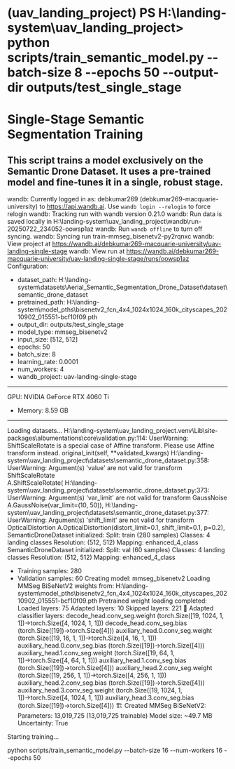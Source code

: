 (uav_landing_project) PS H:\landing-system\uav_landing_project> python scripts/train_semantic_model.py --batch-size 8 --epochs 50 --output-dir outputs/test_single_stage
================================================================================
Single-Stage Semantic Segmentation Training
================================================================================
This script trains a model exclusively on the Semantic Drone Dataset.
It uses a pre-trained model and fine-tunes it in a single, robust stage.
--------------------------------------------------------------------------------
wandb: Currently logged in as: debkumar269 (debkumar269-macquarie-university) to https://api.wandb.ai. Use `wandb login --relogin` to force relogin
wandb: Tracking run with wandb version 0.21.0
wandb: Run data is saved locally in H:\landing-system\uav_landing_project\wandb\run-20250722_234052-oowsp1az
wandb: Run `wandb offline` to turn off syncing.
wandb: Syncing run train-mmseg_bisenetv2-py2rqnxc
wandb:  View project at https://wandb.ai/debkumar269-macquarie-university/uav-landing-single-stage
wandb:  View run at https://wandb.ai/debkumar269-macquarie-university/uav-landing-single-stage/runs/oowsp1az
Configuration:
  - dataset_path: H:\landing-system\datasets\Aerial_Semantic_Segmentation_Drone_Dataset\dataset\semantic_drone_dataset
  - pretrained_path: H:\landing-system\model_pths\bisenetv2_fcn_4x4_1024x1024_160k_cityscapes_20210902_015551-bcf10f09.pth
  - output_dir: outputs/test_single_stage
  - model_type: mmseg_bisenetv2
  - input_size: [512, 512]
  - epochs: 50
  - batch_size: 8
  - learning_rate: 0.0001
  - num_workers: 4
  - wandb_project: uav-landing-single-stage
--------------------------------------------------------------------------------
GPU: NVIDIA GeForce RTX 4060 Ti
   - Memory: 8.59 GB
--------------------------------------------------------------------------------
Loading datasets...
H:\landing-system\uav_landing_project\.venv\Lib\site-packages\albumentations\core\validation.py:114: UserWarning: ShiftScaleRotate is a special case of Affine transform. Please use Affine transform instead.
  original_init(self, **validated_kwargs)
H:\landing-system\uav_landing_project\datasets\semantic_drone_dataset.py:358: UserWarning: Argument(s) 'value' are not valid for transform ShiftScaleRotate    
  A.ShiftScaleRotate(
H:\landing-system\uav_landing_project\datasets\semantic_drone_dataset.py:373: UserWarning: Argument(s) 'var_limit' are not valid for transform GaussNoise
  A.GaussNoise(var_limit=(10, 50)),
H:\landing-system\uav_landing_project\datasets\semantic_drone_dataset.py:377: UserWarning: Argument(s) 'shift_limit' are not valid for transform OpticalDistortion
  A.OpticalDistortion(distort_limit=0.1, shift_limit=0.1, p=0.2),
SemanticDroneDataset initialized:
   Split: train (280 samples)
   Classes: 4 landing classes
   Resolution: (512, 512)
   Mapping: enhanced_4_class
SemanticDroneDataset initialized:
   Split: val (60 samples)
   Classes: 4 landing classes
   Resolution: (512, 512)
   Mapping: enhanced_4_class
  - Training samples: 280
  - Validation samples: 60
Creating model: mmseg_bisenetv2
Loading MMSeg BiSeNetV2 weights from: H:\landing-system\model_pths\bisenetv2_fcn_4x4_1024x1024_160k_cityscapes_20210902_015551-bcf10f09.pth
 Pretrained weight loading completed:
   Loaded layers: 75
   Adapted layers: 10
   Skipped layers: 221
🔧 Adapted classifier layers:
   decode_head.conv_seg.weight (torch.Size([19, 1024, 1, 1])→torch.Size([4, 1024, 1, 1]))
   decode_head.conv_seg.bias (torch.Size([19])→torch.Size([4]))
   auxiliary_head.0.conv_seg.weight (torch.Size([19, 16, 1, 1])→torch.Size([4, 16, 1, 1]))
   auxiliary_head.0.conv_seg.bias (torch.Size([19])→torch.Size([4]))
   auxiliary_head.1.conv_seg.weight (torch.Size([19, 64, 1, 1])→torch.Size([4, 64, 1, 1]))
   auxiliary_head.1.conv_seg.bias (torch.Size([19])→torch.Size([4]))
   auxiliary_head.2.conv_seg.weight (torch.Size([19, 256, 1, 1])→torch.Size([4, 256, 1, 1]))
   auxiliary_head.2.conv_seg.bias (torch.Size([19])→torch.Size([4]))
   auxiliary_head.3.conv_seg.weight (torch.Size([19, 1024, 1, 1])→torch.Size([4, 1024, 1, 1]))
   auxiliary_head.3.conv_seg.bias (torch.Size([19])→torch.Size([4]))
🏗️ Created MMSeg BiSeNetV2:
   Parameters: 13,019,725 (13,019,725 trainable)
   Model size: ~49.7 MB
   Uncertainty: True

Starting training...


python scripts/train_semantic_model.py --batch-size 16 --num-workers 16 --epochs 50